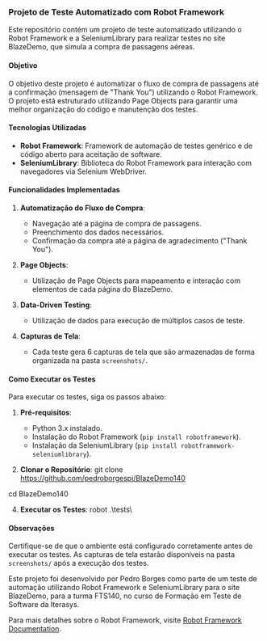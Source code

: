 ### Projeto de Teste Automatizado com Robot Framework

Este repositório contém um projeto de teste automatizado utilizando o Robot Framework e a SeleniumLibrary para realizar testes no site BlazeDemo, que simula a compra de passagens aéreas.

#### Objetivo
O objetivo deste projeto é automatizar o fluxo de compra de passagens até a confirmação (mensagem de "Thank You") utilizando o Robot Framework. O projeto está estruturado utilizando Page Objects para garantir uma melhor organização do código e manutenção dos testes.

#### Tecnologias Utilizadas
- **Robot Framework**: Framework de automação de testes genérico e de código aberto para aceitação de software.
- **SeleniumLibrary**: Biblioteca do Robot Framework para interação com navegadores via Selenium WebDriver.

#### Funcionalidades Implementadas
1. **Automatização do Fluxo de Compra**:
   - Navegação até a página de compra de passagens.
   - Preenchimento dos dados necessários.
   - Confirmação da compra até a página de agradecimento ("Thank You").

2. **Page Objects**:
   - Utilização de Page Objects para mapeamento e interação com elementos de cada página do BlazeDemo.

3. **Data-Driven Testing**:
   - Utilização de dados para execução de múltiplos casos de teste.

4. **Capturas de Tela**:
   - Cada teste gera 6 capturas de tela que são armazenadas de forma organizada na pasta `screenshots/`.

#### Como Executar os Testes
Para executar os testes, siga os passos abaixo:

1. **Pré-requisitos**:
   - Python 3.x instalado.
   - Instalação do Robot Framework (`pip install robotframework`).
   - Instalação da SeleniumLibrary (`pip install robotframework-seleniumlibrary`).

2. **Clonar o Repositório**:
git clone https://github.com/pedroborgespj/BlazeDemo140

cd BlazeDemo140

4. **Executar os Testes**:
robot .\tests\

#### Observações
Certifique-se de que o ambiente está configurado corretamente antes de executar os testes. As capturas de tela estarão disponíveis na pasta `screenshots/` após a execução dos testes.

Este projeto foi desenvolvido por Pedro Borges como parte de um teste de automação utilizando Robot Framework e SeleniumLibrary para o site BlazeDemo, para a turma FTS140, no curso de Formação em Teste de Software da Iterasys.

Para mais detalhes sobre o Robot Framework, visite [Robot Framework Documentation](https://robotframework.org/).
